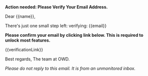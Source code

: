 **Action needed: Please Verify Your Email Address.**

Dear {{name}},

There's just one small step left: verifying: {{email}} 

**Please confirm your email by clicking link below. This is required to unlock most features.**

{{verificationLink}}

Best regards,
The team at OWD.

_Please do not reply to this email. It is from an unmonitored inbox._